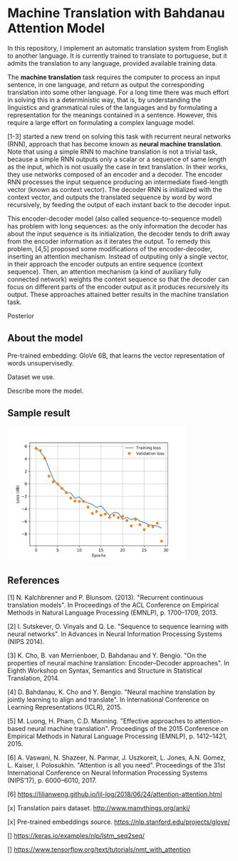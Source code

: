 # Machine Translation with Bahdanau Attention Model

In this repository, I implement an automatic translation system from English to another language. It is currently trained to translate to portuguese, but it admits the translation to any language, provided available training data.

The **machine translation** task requires the computer to process an input sentence, in one language, and return as output the corresponding translation into some other language. For a long time there was much effort in solving this in a deterministic way, that is, by understanding the linguistics and grammatical rules of the languages and by formulating a representation for the meanings contained in a sentence. However, this require a large effort on formulating a complex language model.

[1-3] started a new trend on solving this task with recurrent neural networks (RNN), approach that has become known as **neural machine translation**. Note that using a simple RNN to machine translation is not a trivial task, because a simple RNN outputs only a scalar or a sequence of same length as the input, which is not usually the case in text translation. In their works, they use networks composed of an encoder and a decoder. The encoder RNN processes the input sequence producing an intermediate fixed-length vector (known as context vector). The decoder RNN is initialized with the context vector, and outputs the translated sequence by word by word recursively, by feeding the output of each instant back to the decoder input.

This encoder-decoder model (also called sequence-to-sequence model) has problem with long sequences: as the only information the decoder has about the input sequence is its initialization, the decoder tends to drift away from the encoder information as it iterates the output. To remedy this problem, [4,5] proposed some modifications of the encoder-decoder, inserting an attention mechanism. Instead of outputing only a single vector, in their approach the encoder outputs an entire sequence (context sequence). Then, an attention mechanism (a kind of auxiliary fully connected network) weights the context sequence so that the decoder can focus on different parts of the encoder output as it produces recursively its output. These approaches attained better results in the machine translation task.

Posterior

## About the model

 Pre-trained embedding: GloVe 6B, that learns the vector representation of words unsupervisedly.

Dataset we use.

Describe more the model.

## Sample result

<img src="https://github.com/ryuuji06/machine-translation/blob/main/images/ex_hist.png" width="400">


## References

[1] N. Kalchbrenner and P. Blunsom. (2013). "Recurrent continuous translation models". In Proceedings of the ACL Conference on Empirical Methods in Natural Language Processing (EMNLP), p. 1700–1709, 2013.

[2] I. Sutskever, O. Vinyals and Q. Le. "Sequence to sequence learning with neural networks". In Advances in Neural Information Processing Systems (NIPS 2014).

[3] K. Cho, B. van Merrienboer, D. Bahdanau and Y. Bengio. "On the properties of neural machine translation: Encoder–Decoder approaches". In Eighth Workshop on Syntax, Semantics and Structure in Statistical Translation, 2014.

[4] D. Bahdanau, K. Cho and Y. Bengio. "Neural machine translation by jointly learning to align and translate". In International Conference on Learning Representations (ICLR), 2015.

[5] M. Luong, H. Pham, C.D. Manning. "Effective approaches to attention-based neural machine translation". Proceedings of the 2015 Conference on Empirical Methods in Natural Language Processing (EMNLP), p. 1412–1421, 2015.

[6] A. Vaswani, N. Shazeer, N. Parmar, J. Uszkoreit, L. Jones, A.N. Gomez, L. Kaiser, I. Polosukhin. "Attention is all you need". Proceedings of the 31st International Conference on Neural Information Processing Systems (NIPS'17), p. 6000–6010, 2017.



[6] https://lilianweng.github.io/lil-log/2018/06/24/attention-attention.html

[x] Translation pairs dataset. http://www.manythings.org/anki/

[x] Pre-trained embeddings source. https://nlp.stanford.edu/projects/glove/

[] https://keras.io/examples/nlp/lstm_seq2seq/

[] https://www.tensorflow.org/text/tutorials/nmt_with_attention
